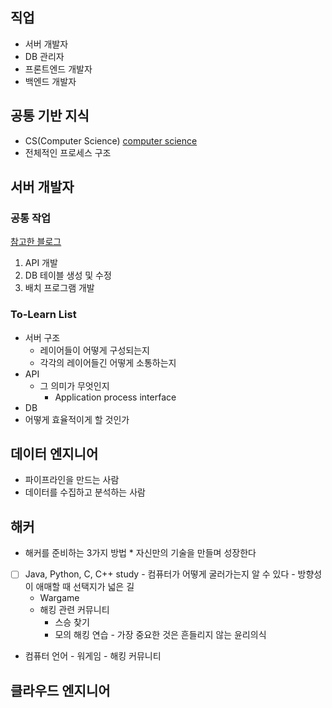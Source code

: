 ## 직업

* 서버 개발자
* DB 관리자
* 프론트엔드 개발자
* 백엔드 개발자

## 공통 기반 지식

* CS(Computer Science)
[computer science](https://github.com/JaeYeopHan/Interview_Question_for_Beginner/blob/master/README.md#part-1-전산-기초)
* 전체적인 프로세스 구조

## 서버 개발자

### 공통 작업

[참고한 블로그](https://cholol.tistory.com/482)

1. API 개발
2. DB 테이블 생성 및 수정
3. 배치 프로그램 개발

### To-Learn List

* 서버 구조
	* 레이어들이 어떻게 구성되는지
	* 각각의 레이어들긴 어떻게 소통하는지
* API
	* 그 의미가 무엇인지
		* Application process interface
* DB
* 어떻게 효율적이게 할 것인가

## 데이터 엔지니어
 
* 파이프라인을 만드는 사람
* 데이터를 수집하고 분석하는 사람

## 해커

   - 해커를 준비하는 3가지 방법
	* 자신만의 기술을 만들며 성장한다

   - [ ]  Java, Python, C, C++ study
            - 컴퓨터가 어떻게 굴러가는지 알 수 있다
            - 방향성이 애매할 때 선택지가 넓은 길
        - Wargame
        - 해킹 관련 커뮤니티
            - 스승 찾기
            - 모의 해킹 연습
    - 가장 중요한 것은 흔들리지 않는 윤리의식
- 컴퓨터 언어 - 워게임 - 해킹 커뮤니티

## 클라우드 엔지니어
